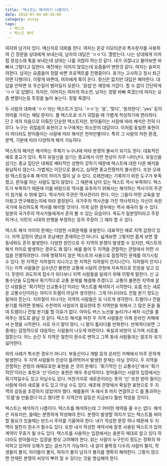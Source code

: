 ```yaml
---
title: '텍스트는 해석하기 나름이다.'
date: 2018-07-04 00:34:09
category: essay
tags:
  - 텍스트
  - 텍스트 해석
---
```


여자와 남가자 있다. 메신저로 대화를 한다. 여자는 온갖 이모티콘과 특수문자를 사용하여 긴 장문을 상대에게 보내는데, 남자의 대답은 'ㅇㅇ'다. 열받는다. 나는 상대에게 이처럼 정성스레 톡을 보내는데 상대는 나를 귀찮아 하는것 같다. 내가 귀찮냐고 물어보면 바빠서 그렇다고 답한다. 예전에는 이러지 않았는데 요즘들어 변한것 같다. 여자는 슬퍼지려한다. 남자는 요즘들어 정말 바쁜 프로젝트를 진행중이다. 휴가는 고사하고 정시 퇴근하면 다행이다. 이렇게 바쁜데, 여자에게 톡이 온다. 정신은 없지만 대답은 해야한다. 대답을 안하면 또 무슨일이 벌어질지 모른다. '읽씹'은 재앙에 가깝다. 할 수 없이 간단하게 'ㅇㅇ'로 답했다. 하지만, 이어지는 여자의 하소연, 남자는 정말 바빠 죽겠는데 여자는 요즘 변했다는둥 투정을 늘어 놓는다. 정말 죽겠다.

두 사람의 대화에 'ㅇㅇ'라는 텍스트가 있다. 'ㅇㅇ'는 '응', '맞다', '동의한다', 'yes' 등의 의미를 가지는 채팅 문자다. 풀 텍스트로 쓰기 귀찮을 때 가볍게 작성하기에 편리하다. 단 2 개의 자음으로 이뤄진 단순한 텍스트지만, 받아들이는 사람에 따라 해석은 전혀 다르다. 누구는 귀찮음의 표현이고 누구에게는 최소한의 대답이다. 이처럼 동일한 표현이라 하더라도 받아들이는 사람에 따라 해석은 천차만별이다. 특히 그 사람의 처한 환경, 문맥, 기분에 따라 다양하게 해석 가능하다.

텍스트의 해석은 해석하는 주체가 누구냐에 따라 분쟁의 불씨가 되기도 한다. 대표적인 예로 종교가 있다. 특히 유일신을 섬기는 종교에서 이런 현상이 자주 나타난다. 유일신을 섬기는 종교 집단은 대체로 배타적인 성향이 강하기 때문에 텍스트에 대한 다른 해석을 용납하지 않는다. 가볍게는 이단으로 몰리고, 심하면 종교전쟁까지 불사한다. 또한 오래된 텍스트일수록 해석의 차이가 많이 날 수 있다. 오래전에는 기록하기 위한 도구가 부족했고, 문자를 아는 사람도 많지 않았다. 그 때문에 남아 있는 텍스트 역시 부족하다. 텍스트가 부족하기 때문에 이를 바탕으로 역사를 유추하기 위해서는 해석하는 역사가의 주관이 첨가될 수 밖에 없다. 역사가의 주관은 역사관이라 한다. 이는 그들이 어떤 교육을 받아왔고 연구해왔는지에 따라 결정된다. 국가주의 역사관을 가진 역사학자는 자신이 속한 국가에 유리하도록 역사를 해석할 것이다. 이게 심한 경우에는 역사 왜곡이 될 수 있다. 일본의 국가주의 역사가들에게서 흔히 볼 수 있는 모습이다. 독도가 일본땅이라고 주장하거나, 식민지 시대의 만행을 부정하는 등의 주장이 그 예라 할 수 있다.

텍스트 해석 차이의 문제는 다양한 사회문제를 유발한다. 대표적인 예로 지역 감정이 있다. 지역 감정이 영남과 호남에만 존재하는건 아니다. 넓게보면 그렇지만 좁게 보면 옆 동네와도 흔히 발생한다. 다양한 원인으로 두 지역의 분쟁이 발생할 수 있지만, 텍스트의 해석 차이로 발생하는 경우도 꽤 많다. 예를 들어 두 지역을 관할하는 관청에서 어떤 사업을 진행하려한다. 이때 명확하지 않은 텍스트의 사용으로 잠정적인 문제를 야기시킬 수 있다. 한 지역은 지하철이 지나가고 한 지역은 지하철이 안지나간다. 지하철이 안지나가는 지역 사람들은 십수년간 불편한 교통에 시달려 관청에 지속적으로 민원을 넣고 있다. 민원이 과도하게 접수가 되다보니 지역 사람들을 달래기 위해 이렇게 말한다. 신 교통수단을 도입해서 획기적으로 교통 문제를 해결해 주겠다고. 교통이 불편한 지역에 살던 사람들은 '획기적인 신교통수단'이라는 텍스트를 해석하기 시작한다. 요즘 뜨는 새로운 교통수단이라는 의미가 트램이 아닐까 생각한다. 그게 아니더라도 전철 분기 정도는 될꺼라 믿는다. 지하철이 지나가는 지역의 사람들은 또 다르게 생각한다. 트램이나 전철 분기를 하려면 못해도 수천억의 사업비가 필요한데 한 지역만을 위해서 그 많은 돈을 들여 트램이나 전철 분기를 할 이유가 없다. 아마도 버스 노선을 늘리거나 배차 시간을 줄여주는 정도로 끝날 것 같다. 텍스트 해석을 마친 두 지역 사람들은 이제 온라인 카페에서 논쟁을 시작한다. 서로 자기 말이 맞다, 니 말이 틀리다를 반복한다. 반복하다보면 그 중에는 감정적으로 대응하는 사람들이 나오게 마련이다. 욕설과 비방이 오가며 서로를 헐뜯는다. 어느 순간 두 지역은 철천지 원수로 변하고 그쪽 동네 사람들과는 말조차 섞기 싫어한다.

위의 사례가 특수한 경우가 아니다. 부동산이나 개발 등의 온라인 카페에서 아주 흔하게 발생한다. 두 지역 사람들의 인성이 틀려먹어서 발생한 문제는 아닐 것이다. 두 지역을 관할하는 관청이 애매모호한 표현을 쓴 것이 문제다. '획기적인 신 교통수단'에서 '획기적인'이라는 표현과 '신'이라는 표현은 매우 추상적이다. 받아들이는 사람의 입장에서는 획기적일수도 있고 아닐수도 있다. 마찬가지로 새로운이라는 뜻의 '신' 또한 받아 들이는 사람에 따라 새로울 수도 있고 아닐 수도 있다. 애초에 관청에서 확실한 표현으로 두 지역의 갈등을 조장하지 않았어야 했다. 예를들어 'A 에서 B 까지 연결하고 C 를 통과하는 '트램'을 만들겠다'라고 했다면 두 지역간의 갈등은 지금보다 훨씬 적었을 것이다.

텍스트는 해석하기 나름이다. 텍스트를 해석하는데 그 어떠한 제약을 줄 수는 없다. 해석은 자유지만, 쓸때는 분명하게 작성해야 한다. 분쟁이 발생할 여지가 있는 텍스트를 써야할 필요가 있을때는 반드시 주의를 기울여야 한다. 내가 작성한 문장 하나 때문에 두 지역이 철천지 원수가 될수도 있다. 또한 내가 작성한 계약서에 잘못 사용된 텍스트가 있어 계약이 무효가 될 수도 있다. 텍스트를 사용하는 입장에서는 충분히 제대로 알고 있다 하더라도 받아들이는 입장을 항상 고려해야 한다. 읽는 사람이 누구인지 정도는 정확히 파악하고 있어야 오해가 없는 글쓰기가 가능하다. 내 글이 불특정 다수의 사람이 볼지, 학생들이 볼지, 아이들이 볼지, 여자가 볼지 남자가 볼지를 명확히 해야한다. 그렇지 않으면 언제든 분쟁의 씨앗이 뿌려 질 수 있다는 것을 명심해야 한다.
